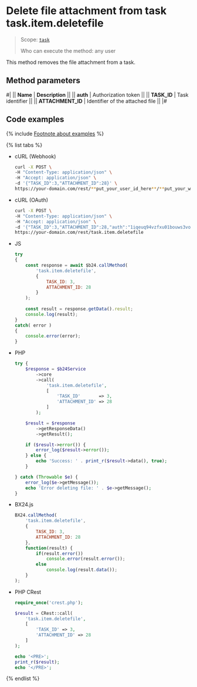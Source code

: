 # Delete file attachment from task task.item.deletefile

> Scope: [`task`](../../../scopes/permissions.md)
>
> Who can execute the method: any user

This method removes the file attachment from a task.

## Method parameters

#|
|| **Name** | **Description** ||
|| **auth** | Authorization token ||
|| **TASK_ID** | Task identifier ||
|| **ATTACHMENT_ID** | Identifier of the attached file ||
|#

## Code examples

{% include [Footnote about examples](../../../../_includes/examples.md) %}

{% list tabs %}

- cURL (Webhook)

    ```bash
    curl -X POST \
    -H "Content-Type: application/json" \
    -H "Accept: application/json" \
    -d '{"TASK_ID":3,"ATTACHMENT_ID":28}' \
    https://your-domain.com/rest/**put_your_user_id_here**/**put_your_webhook_here**/task.item.deletefile
    ```

- cURL (OAuth)

    ```bash
    curl -X POST \
    -H "Content-Type: application/json" \
    -H "Accept: application/json" \
    -d '{"TASK_ID":3,"ATTACHMENT_ID":28,"auth":"1iqeuq94vzfxu01bouws3voja2lsezfq"}' \
    https://your-domain.com/rest/task.item.deletefile
    ```

- JS

    ```js
    try
    {
    	const response = await $b24.callMethod(
    		'task.item.deletefile',
    		{
    			TASK_ID: 3,
    			ATTACHMENT_ID: 28
    		}
    	);
    	
    	const result = response.getData().result;
    	console.log(result);
    }
    catch( error )
    {
    	console.error(error);
    }
    ```

- PHP

    ```php
    try {
        $response = $b24Service
            ->core
            ->call(
                'task.item.deletefile',
                [
                    'TASK_ID'       => 3,
                    'ATTACHMENT_ID' => 28
                ]
            );
    
        $result = $response
            ->getResponseData()
            ->getResult();
    
        if ($result->error()) {
            error_log($result->error());
        } else {
            echo 'Success: ' . print_r($result->data(), true);
        }
    
    } catch (Throwable $e) {
        error_log($e->getMessage());
        echo 'Error deleting file: ' . $e->getMessage();
    }
    ```

- BX24.js

    ```js
    BX24.callMethod(
        'task.item.deletefile',
        {
            TASK_ID: 3,
            ATTACHMENT_ID: 28
        },
        function(result) {
            if(result.error())
                console.error(result.error());
            else
                console.log(result.data());
        }
    );
    ```

- PHP CRest

    ```php
    require_once('crest.php');

    $result = CRest::call(
        'task.item.deletefile',
        [
            'TASK_ID' => 3,
            'ATTACHMENT_ID' => 28
        ]
    );

    echo '<PRE>';
    print_r($result);
    echo '</PRE>';
    ```

{% endlist %}